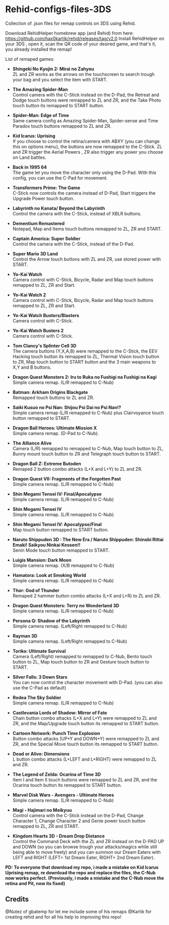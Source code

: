 # Rehid-configs-files-3DS
Collection of .json files for remap controls on 3DS using Rehid.

Download RehidHelper homebrew app (and Rehid) from here: https://github.com/hax0kartik/rehid/releases/tag/v2.0
Install RehidHelper on your 3DS , open it, scan the QR code of your desired game, and that's it, you already installed the remap!

List of remaped games:

* **Shingeki No Kyojin 2: Mirai no Zahyou**  
 ZL and ZR works as the arrows on the touchscreen to search trough your bag and you select the item with START.
 
 * **The Amazing Spider-Man**  
 Control camera with the C-Stick instead on the D-Pad, the Retreat and Dodge touch buttons were remapped to ZL and ZR, and the Take Photo touch button its remapped to START button.
 
 * **Spider-Man: Edge of Time**  
 Same camera config as Amazing Spider-Man, Spider-sense and Time Paradox touch buttons remapped to ZL and ZR.
 
 * **Kid Icarus: Uprising**  
 If you choose to control the retina/camera with ABXY (you can change this on options menu), the buttons are now remapped to the C-Stick. ZL and ZR trigger the Aerial Powers , ZR also trigger any power you choose on Land battles.
 
 * **Back in 1995 64**  
 The game let you move the character only using the D-Pad. With this config, you can use the C-Pad for movement.
 
 * **Transformers Prime: The Game**  
 C-Stick now controls the camera instead of D-Pad, Start triggers the Upgrade Power touch button.
 
 * **Labyrinth no Kanata/ Beyond the Labyrinth**  
 Control the camera with the C-Stick, instead of XBLR buttons.
 
 * **Dementium Remastered**  
 Notepad, Map and Items touch buttons remapped to ZL, ZR and START.
 
 * **Captain America: Super Soldier**  
 Control the camera with the C-Stick, instead of the D-Pad.
 
 * **Super Mario 3D Land**  
 Control the Arrow touch buttons with ZL and ZR, use stored power with START.
 
 * **Yo-Kai Watch**  
 Camera control with C-Stick, Bicycle, Radar and Map touch buttons remapped to ZL, ZR and Start.
 
  * **Yo-Kai Watch 2**  
 Camera control with C-Stick, Bicycle, Radar and Map touch buttons remapped to ZL, ZR and Start.
 
 * **Yo-Kai Watch Busters/Blasters**  
 Camera control with C-Stick.
 
 * **Yo-Kai Watch Busters 2**  
 Camera control with C-Stick.
 
 * **Tom Clancy's Splinter Cell 3D**  
 The camera buttons (Y,X,A,B) were remapped to the C-Stick, the EEV Hacking touch button its       remapped to ZL, Thermal Vision touch button to ZR, Map touch button to START button and the 3     main weapons to X,Y and B buttons.
 
 * **Dragon Quest Monsters 2: Iru to Ruka no Fushigi na Fushigi na Kagi**  
 Simple camera remap. (L/R remapped to C-Nub)
 
 * **Batman: Arkham Origins Blackgate**  
 Remapped touch buttons to ZL and ZR.
 
 * **Saiki Kusuo no Psi Nan: Shijou Psi Dai no Psi Nan!?**  
 Simple camera remap (L/R remapped to C-Nub) plus Clairvoyance touch button remapped to START.
 
 * **Dragon Ball Heroes: Ultimate Mission X**  
 Simple camera remap. (D-Pad to C-Nub).
 
 * **The Alliance Alive**  
 Camera (L/R) remapped to remapped to C-Nub, Map touch button to ZL, Bunny mount touch button to ZR and Telegraph touch button to START.
 
 * **Dragon Ball Z: Extreme Butoden**  
 Remaped 2 button combo attacks (L+X and L+Y) to ZL and ZR.
 
 * **Dragon Quest VII: Fragments of the Forgotten Past**  
 Simple camera remap. (L/R remapped to C-Nub)
 
  * **Shin Megami Tensei IV: Final/Apocalypse**  
 Simple camera remap. (L/R remapped to C-Nub)
 
 * **Shin Megami Tensei IV**  
 Simple camera remap. (L/R remapped to C-Nub)
 
 * **Shin Megami Tensei IV: Apocalypse/Final**  
 Map touch button remapped to START button.
 
 * **Naruto Shippuden 3D : The New Era / Naruto Shippuden: Shinobi Rittai Emaki! Saikyou Ninkai Kessen!!**  
 Senin Mode touch button remapped to START.
 
 * **Luigis Mansion: Dark Moon**  
 Simple camera remap. (X/B remapped to C-Nub)
 
 * **Hamatora: Look at Smoking World**  
 Simple camera remap. (L/R remapped to C-Nub)
 
 * **Thor: God of Thunder**  
 Remaped 2 hammer button combo attacks (L+X and L+R) to ZL and ZR.
 
 * **Dragon Quest Monsters: Terry no Wonderland 3D**  
 Simple camera remap. (L/R remapped to C-Nub)
 
 * **Persona Q: Shadow of the Labyrinth**  
Simple camera remap. (Left/Right remapped to C-Nub)

* **Rayman 3D**  
Simple camera remap. (Left/Right remapped to C-Nub)
 
 * **Toriko: Ultimate Survival**  
 Camera (Left/Right) remapped to remapped to C-Nub, Bento touch button to ZL, Map touch button to ZR and Gesture touch button to START.
 
 * **Silver Falls: 3 Down Stars**  
 You can now control the character movement with D-Pad. (you can also use the C-Pad as default)
 
 * **Rodea The Sky Soldier**  
 Simple camera remap. (L/R remapped to C-Nub)
 
* **Castlevania Lords of Shadow: Mirror of Fate**  
 Chain button combo attacks (L+X and L+Y) were remapped to ZL and ZR, and the Map/Upgrade touch button its remapped to START button.
 
 * **Cartoon Network: Punch Time Explosion**  
 Button combo attacks (UP+Y and DOWN+Y) were remapped to ZL and ZR, and the Special Move touch button its remapped to START button.
 
 * **Dead or Alive: Dimensions**  
 L button combo attacks (L+LEFT and L+RIGHT) were remapped to ZL and ZR.
 
 * **The Legend of Zelda: Ocarina of Time 3D**  
 Item I and Item II touch buttons were remapped to ZL and ZR, and the Ocarina touch button its remapped to START button.
 
 * **Marvel Disk Wars - Avengers - Ultimate Heroes**  
 Simple camera remap. (L/R remapped to C-Nub)
 
 * **Magi - Hajimari no Meikyuu**  
 Control camera with the C-Stick instead on the D-Pad, Change Character 1, Change Character 2 and Genie power touch button remapped to ZL, ZR and START.
 
 * **Kingdom Hearts 3D - Dream Drop Distance**  
 Control the Command Deck with the ZL and ZR instead on the D-PAD UP and DOWN (so you can browse trough your attacks/magics while still being able to move freely) and you can summon our Dream Eaters with LEFT and RIGHT (LEFT= 1st Dream Eater, RIGHT= 2nd Dream Eater).
 
**PD: To everyone that download my repo, i made a mistake on Kid Icarus Uprising remap, re download the repo and replace the files, the C-Nub now works perfect. (Previously, i made a mistake and the C-Nub move the retina and Pit, now its fixed)**
 
 
 ## Credits
@Nutez of gbatemp for let me include some of his remaps
@Kartik for creating rehid and for all his help to improving this repo!
